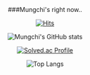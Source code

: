 <div align="center">
  ###Mungchi's right now..
  
  [![Hits](https://hits.seeyoufarm.com/api/count/incr/badge.svg?url=https%3A%2F%2Fgithub.com%2FMungchi&count_bg=%23F1C096&title_bg=%23C0A6F1&icon=&icon_color=%23E7E7E7&title=hits&edge_flat=false)](https://hits.seeyoufarm.com)

  ![Mungchi's GitHub stats](https://github-readme-stats.vercel.app/api?username=Mungchi&show_icons=true&theme=radical)

  [![Solved.ac Profile](http://mazassumnida.wtf/api/generate_badge?boj=mungchi1992)](https://solved.ac/mungchi1992)

  ![Top Langs](https://github-readme-stats.vercel.app/api/top-langs/?username=Mungchi&layout=compact&theme=cobalt)
</div>
